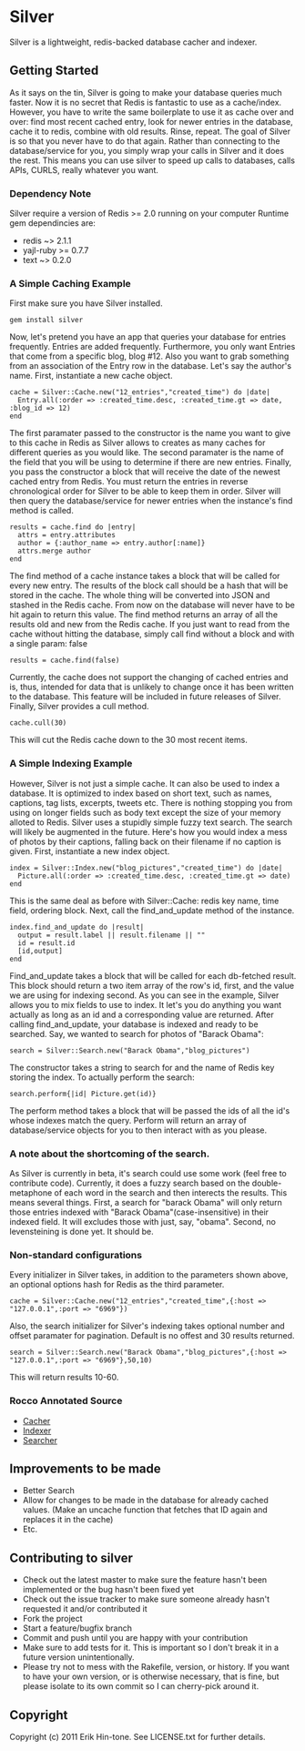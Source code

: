 # Silver

Silver is a lightweight, redis-backed database cacher and indexer.

## Getting Started

As it says on the tin, Silver is going to make your database queries much faster. Now it is no secret that Redis is fantastic to use as a cache/index. However, you have to write the same boilerplate to use it as cache over and over: find most recent cached entry, look for newer entries in the database, cache it to redis, combine with old results. Rinse, repeat.
The goal of Silver is so that you never have to do that again. Rather than connecting to the database/service for you, you simply wrap your calls in Silver and it does the rest. This means you can use silver to speed up calls to databases, calls APIs, CURLS, really whatever you want.

### Dependency Note
Silver require a version of Redis >= 2.0 running on your computer
Runtime gem dependincies are:

* redis ~> 2.1.1
* yajl-ruby >= 0.7.7
* text ~> 0.2.0 

### A Simple Caching Example

First make sure you have Silver installed.

    gem install silver

Now, let's pretend you have an app that queries your database for entries frequently. Entries are added frequently. Furthermore, you only want Entries that come from a specific blog, blog #12. Also you want to grab something from an association of the Entry row in the database. Let's say the author's name.
First, instantiate a new cache object.

    cache = Silver::Cache.new("12_entries","created_time") do |date|
      Entry.all(:order => :created_time.desc, :created_time.gt => date, :blog_id => 12)
    end

The first paramater passed to the constructor is the name you want to give to this cache in Redis as Silver allows to creates as many caches for  different queries as you would like. The second paramater is the name of the field that you will be using to determine if there are new entries. Finally, you pass the constructor a block that will receive the date of the newest cached entry from Redis. You must return the entries in reverse chronological order for Silver to be able to keep them in order. Silver will then query the database/service for newer entries when the instance's find method is called.

    results = cache.find do |entry|
      attrs = entry.attributes
      author = {:author_name => entry.author[:name]}
      attrs.merge author
    end

The find method of a cache instance takes a block that will be called for every new entry. The results of the block call should be a hash that will be stored in the cache. The whole thing will be converted into JSON and stashed in the Redis cache. From now on the database will never have to be hit again to return this value. The find method returns an array of all the results old and new from the Redis cache. 
If you just want to read from the cache without hitting the database, simply call find without a block and with a single param:    false

    results = cache.find(false)

Currently, the cache does not support the changing of cached entries and is, thus, intended for data that is unlikely to change once it has been written to the database. This feature will be included in future releases of Silver.
Finally, Silver provides a cull method.

    cache.cull(30)

This will cut the Redis cache down to the 30 most recent items.

### A Simple Indexing Example

However, Silver is not just a simple cache. It can also be used to index a database. It is optimized to index based on short text, such as names, captions, tag lists, excerpts, tweets etc. There is nothing stopping you from using on longer fields such as body text except the size of your memory alloted to Redis. Silver uses a stupidly simple fuzzy text search. The search will likely be augmented in the future.
Here's how you would index a mess of photos by their captions, falling back on their filename if no caption is given.
First, instantiate a new index object.

    index = Silver::Index.new("blog_pictures","created_time") do |date|
      Picture.all(:order => :created_time.desc, :created_time.gt => date)
    end

This is the same deal as before with Silver::Cache: redis key name, time field, ordering block.
Next, call the find_and_update method of the instance.

    index.find_and_update do |result|
      output = result.label || result.filename || ""
      id = result.id
      [id,output]
    end

Find_and_update takes a block that will be called for each db-fetched result. This block should return a two item array of the row's id, first, and the value we are using for indexing second. As you can see in the example, Silver allows you to mix fields to use to index. It let's you do anything you want actually as long as an id and a corresponding value are returned. After calling find_and_update, your database is indexed and ready to be searched. Say, we wanted to search for photos of "Barack Obama":

    search = Silver::Search.new("Barack Obama","blog_pictures")

The constructor takes a string to search for and the name of Redis key storing the index. To actually perform the search:

    search.perform{|id| Picture.get(id)}

The perform method takes a block that will be passed the ids of all the id's whose indexes match the query. Perform will return an array of database/service objects for you to then interact with as you please.

### A note about the shortcoming of the search.

As Silver is currently in beta, it's search could use some work (feel free to contribute code). Currently, it does a fuzzy search based on the double-metaphone of each word in the search and then interects the results. This means several things. First, a search for "barack Obama" will only return those entries indexed with "Barack Obama"(case-insensitive) in their indexed field. It will excludes those with just, say, "obama". Second, no levensteining is done yet. It should be.

### Non-standard configurations

Every initializer in Silver takes, in addition to the parameters shown above, an optional options hash for Redis as the third parameter.

    cache = Silver::Cache.new("12_entries","created_time",{:host => "127.0.0.1",:port => "6969"})

Also, the search initializer for Silver's indexing takes optional number and offset paramater for pagination. Default is no offest and 30 results returned.

    search = Silver::Search.new("Barack Obama","blog_pictures",{:host => "127.0.0.1",:port => "6969"},50,10)

This will return results 10-60.

### Rocco Annotated Source

* [Cacher](http://tpm.github.com/Silver/cache.html)
* [Indexer](http://tpm.github.com/Silver/indexer.html)
* [Searcher](http://tpm.github.com/Silver/search.html)

## Improvements to be made

* Better Search
* Allow for changes to be made in the database for already cached values. (Make an uncache function that fetches that ID again and replaces it in the cache)
* Etc.

## Contributing to silver
 
* Check out the latest master to make sure the feature hasn't been implemented or the bug hasn't been fixed yet
* Check out the issue tracker to make sure someone already hasn't requested it and/or contributed it
* Fork the project
* Start a feature/bugfix branch
* Commit and push until you are happy with your contribution
* Make sure to add tests for it. This is important so I don't break it in a future version unintentionally.
* Please try not to mess with the Rakefile, version, or history. If you want to have your own version, or is otherwise necessary, that is fine, but please isolate to its own commit so I can cherry-pick around it.

## Copyright

Copyright (c) 2011 Erik Hin-tone. See LICENSE.txt for
further details.

